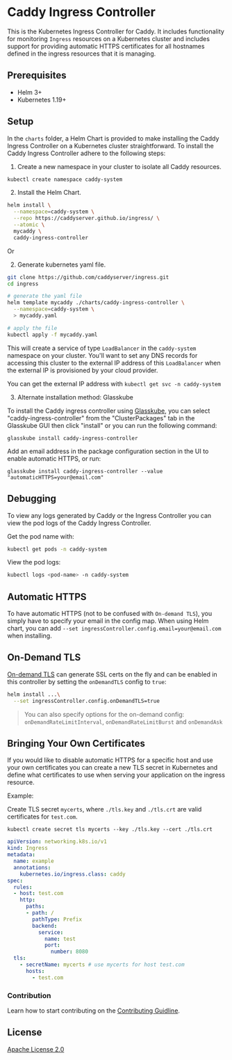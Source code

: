 # Caddy Ingress Controller

This is the Kubernetes Ingress Controller for Caddy. It includes functionality
for monitoring `Ingress` resources on a Kubernetes cluster and includes support
for providing automatic HTTPS certificates for all hostnames defined in the 
ingress resources that it is managing.

## Prerequisites

- Helm 3+
- Kubernetes 1.19+

## Setup

In the `charts` folder, a Helm Chart is provided to make installing the Caddy
Ingress Controller on a Kubernetes cluster straightforward. To install the
Caddy Ingress Controller adhere to the following steps:

1. Create a new namespace in your cluster to isolate all Caddy resources.

```sh
kubectl create namespace caddy-system
```

2. Install the Helm Chart.

```sh
helm install \
  --namespace=caddy-system \
  --repo https://caddyserver.github.io/ingress/ \
  --atomic \
  mycaddy \
  caddy-ingress-controller
```

Or 

2. Generate kubernetes yaml file.
```sh
git clone https://github.com/caddyserver/ingress.git
cd ingress

# generate the yaml file
helm template mycaddy ./charts/caddy-ingress-controller \
  --namespace=caddy-system \
  > mycaddy.yaml

# apply the file
kubectl apply -f mycaddy.yaml
```

This will create a service of type `LoadBalancer` in the `caddy-system`
namespace on your cluster. You'll want to set any DNS records for accessing this
cluster to the external IP address of this `LoadBalancer` when the external IP
is provisioned by your cloud provider.

You can get the external IP address with `kubectl get svc -n caddy-system`

3. Alternate installation method: Glasskube

To install the Caddy ingress controller using [Glasskube](https://glasskube.dev/), you can select "caddy-ingress-controller" from the "ClusterPackages" tab in the Glasskube GUI then click "install" or you can run the following command: 
```console
glasskube install caddy-ingress-controller
```
Add an email address in the package configuration section in the UI to enable automatic HTTPS, or run: 
```
glasskube install caddy-ingress-controller --value "automaticHTTPS=your@email.com"
```

## Debugging

To view any logs generated by Caddy or the Ingress Controller you can view the
pod logs of the Caddy Ingress Controller.

Get the pod name with:

```sh
kubectl get pods -n caddy-system
```

View the pod logs:

```sh
kubectl logs <pod-name> -n caddy-system
```

## Automatic HTTPS

To have automatic HTTPS (not to be confused with `On-demand TLS`), you simply have
to specify your email in the config map. When using Helm chart, you can add
`--set ingressController.config.email=your@email.com` when installing.

## On-Demand TLS

[On-demand TLS](https://caddyserver.com/docs/automatic-https#on-demand-tls) can generate SSL certs on the fly
and can be enabled in this controller by setting the `onDemandTLS` config to `true`:

```sh
helm install ...\
  --set ingressController.config.onDemandTLS=true
```

> You can also specify options 
> for the on-demand config: `onDemandRateLimitInterval`, `onDemandRateLimitBurst` and `onDemandAsk`


## Bringing Your Own Certificates

If you would like to disable automatic HTTPS for a specific host and use your
own certificates you can create a new TLS secret in Kubernetes and define what
certificates to use when serving your application on the ingress resource.

Example:

Create TLS secret `mycerts`, where `./tls.key` and `./tls.crt` are valid
certificates for `test.com`.

```
kubectl create secret tls mycerts --key ./tls.key --cert ./tls.crt
```

```yaml
apiVersion: networking.k8s.io/v1
kind: Ingress
metadata:
  name: example
  annotations:
    kubernetes.io/ingress.class: caddy
spec:
  rules:
  - host: test.com
    http:
      paths:
      - path: /
        pathType: Prefix
        backend:
          service:
            name: test
            port:
              number: 8080
  tls:
    - secretName: mycerts # use mycerts for host test.com
      hosts:
        - test.com
```

### Contribution

Learn how to start contributing on the [Contributing Guidline](CONTRIBUTING.md).

## License

[Apache License 2.0](LICENSE.txt)
